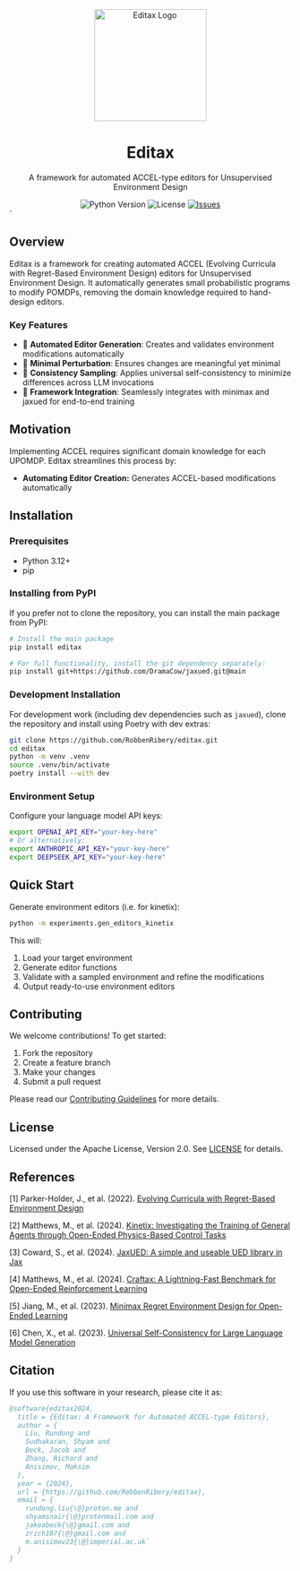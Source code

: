 <div align="center">
  <img src="editax-logo.svg" alt="Editax Logo" width="200">

  <h1>Editax</h1>

  <p>A framework for automated ACCEL-type editors for Unsupervised Environment Design</p>

  <div>
    <img src="https://img.shields.io/badge/python-3.12+-blue.svg" alt="Python Version">
    <img src="https://img.shields.io/badge/license-Apache%202.0-green.svg" alt="License">
    <a href="https://github.com/yourusername/editax/issues">
      <img src="https://img.shields.io/github/issues/yourusername`/editax" alt="Issues">
    </a>
  </div>
</div>`

## Overview

Editax is a framework for creating automated ACCEL (Evolving Curricula with Regret-Based Environment Design) editors for Unsupervised Environment Design. It automatically generates small probabilistic programs to modify POMDPs, removing the domain knowledge required to hand-design editors.

### Key Features

- 🔄 **Automated Editor Generation**: Creates and validates environment modifications automatically
- 🎯 **Minimal Perturbation**: Ensures changes are meaningful yet minimal
- 🤖 **Consistency Sampling**: Applies universal self-consistency to minimize differences across LLM invocations
- 🔬 **Framework Integration**: Seamlessly integrates with minimax and jaxued for end-to-end training

## Motivation

Implementing ACCEL requires significant domain knowledge for each UPOMDP. Editax streamlines this process by:

- **Automating Editor Creation:** Generates ACCEL-based modifications automatically


## Installation

### Prerequisites
- Python 3.12+
- pip


### Installing from PyPI

If you prefer not to clone the repository, you can install the main package from PyPI:

```bash
# Install the main package
pip install editax

# For full functionality, install the git dependency separately:
pip install git+https://github.com/DramaCow/jaxued.git@main
```

### Development Installation

For development work (including dev dependencies such as `jaxued`), clone the repository and install using Poetry with dev extras:

```bash
git clone https://github.com/RobbenRibery/editax.git
cd editax
python -m venv .venv
source .venv/bin/activate
poetry install --with dev
```

### Environment Setup

Configure your language model API keys:
```bash
export OPENAI_API_KEY="your-key-here"
# Or alternatively:
export ANTHROPIC_API_KEY="your-key-here"
export DEEPSEEK_API_KEY="your-key-here"
```

## Quick Start

Generate environment editors (i.e. for kinetix):

```bash
python -m experiments.gen_editors_kinetix
```

This will:
1. Load your target environment
2. Generate editor functions
3. Validate with a sampled environment and refine the modifications
4. Output ready-to-use environment editors

## Contributing

We welcome contributions! To get started:

1. Fork the repository
2. Create a feature branch
3. Make your changes
4. Submit a pull request

Please read our [Contributing Guidelines](CONTRIBUTING.md) for more details.

## License

Licensed under the Apache License, Version 2.0. See [LICENSE](LICENSE) for details.


## References

[1] Parker-Holder, J., et al. (2022). [Evolving Curricula with Regret-Based Environment Design](https://arxiv.org/abs/2203.01302)

[2] Matthews, M., et al. (2024). [Kinetix: Investigating the Training of General Agents through Open-Ended Physics-Based Control Tasks](https://arxiv.org/abs/2410.23208)

[3] Coward, S., et al. (2024). [JaxUED: A simple and useable UED library in Jax](https://arxiv.org/abs/2403.13091)

[4] Matthews, M., et al. (2024). [Craftax: A Lightning-Fast Benchmark for Open-Ended Reinforcement Learning](https://arxiv.org/abs/2402.16801)

[5] Jiang, M., et al. (2023). [Minimax Regret Environment Design for Open-Ended Learning](https://arxiv.org/abs/2311.12716)

[6] Chen, X., et al. (2023). [Universal Self-Consistency for Large Language Model Generation](https://arxiv.org/abs/2311.17311)

## Citation

If you use this software in your research, please cite it as:

```bibtex
@software{editax2024,
  title = {Editax: A Framework for Automated ACCEL-type Editors},
  author = {
    Liu, Rundong and 
    Sudhakaran, Shyam and
    Beck, Jacob and
    Zhang, Richard and
    Anisimov, Maksim
  },
  year = {2024},
  url = {https://github.com/RobbenRibery/editax},
  email = {
    rundong.liu{\@}proton.me and
    shyamsnair{\@}protonmail.com and
    jakeabeck{\@}gmail.com and
    zrich107{\@}gmail.com and
    m.anisimov23{\@}imperial.ac.uk`
  }
}
```
